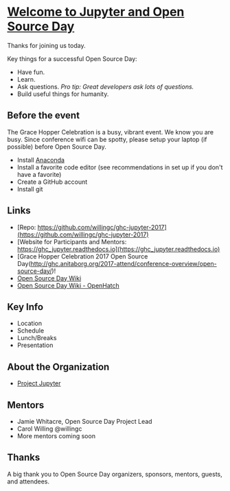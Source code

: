 # [Welcome to Jupyter and Open Source Day](https://ghc_jupyter.readthedocs.io)

Thanks for joining us today.

Key things for a successful Open Source Day:

- Have fun.
- Learn.
- Ask questions. *Pro tip: Great developers ask lots of questions.*
- Build useful things for humanity.

## Before the event

The Grace Hopper Celebration is a busy, vibrant event. We know you are busy. Since conference wifi
can be spotty, please setup your laptop (if possible) before Open Source Day.

- Install [Anaconda](https://www.continuum.io/downloads)
- Install a favorite code editor (see recommendations in set up if you don't have a favorite)
- Create a GitHub account
- Install git

## Links

- [Repo:  https://github.com/willingc/ghc-jupyter-2017](https://github.com/willingc/ghc-jupyter-2017)
- [Website for Participants and Mentors:  https://ghc_jupyter.readthedocs.io](https://ghc_jupyter.readthedocs.io)
- [Grace Hopper Celebration 2017 Open Source Day(http://ghc.anitaborg.org/2017-attend/conference-overview/open-source-day/)!
- [Open Source Day Wiki](http://systers.org/wiki/communities/doku.php?id=wiki:ghc:ghc16:osd)
- [Open Source Day Wiki - OpenHatch](http://systers.org/wiki/communities/doku.php?id=wiki:ghc:ghc16:osd:openhatch)

## Key Info

- Location
- Schedule
- Lunch/Breaks
- Presentation

## About the Organization

- [Project Jupyter](https://jupyter.org)

## Mentors

- Jamie Whitacre, Open Source Day Project Lead
- Carol Willing @willingc
- More mentors coming soon

## Thanks

A big thank you to Open Source Day organizers, sponsors, mentors,
guests, and attendees.
